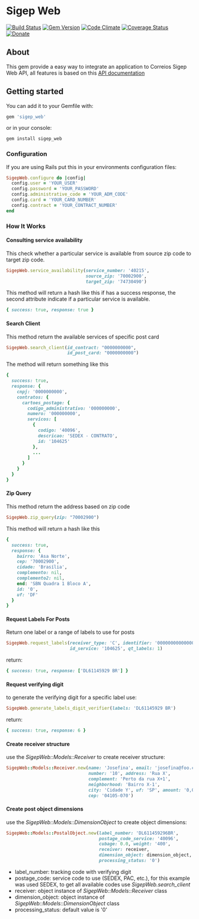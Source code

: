 # Sigep Web

[![Build Status](https://travis-ci.org/marceloperini/sigep_web.svg?branch=master)](https://travis-ci.org/marceloperini/sigep_web)
[![Gem Version](https://badge.fury.io/rb/sigep_web.svg)](https://badge.fury.io/rb/sigep_web)
[![Code Climate](https://codeclimate.com/github/Sidoniuns/sigep_web/badges/gpa.svg)](https://codeclimate.com/github/Sidoniuns/sigep_web)
[![Coverage Status](https://coveralls.io/repos/github/marceloperini/sigep_web/badge.svg?branch=master)](https://coveralls.io/github/marceloperini/sigep_web?branch=master)
[![Donate](https://img.shields.io/badge/Donate-PayPal-green.svg)](https://www.paypal.com/cgi-bin/webscr?cmd=_s-xclick&hosted_button_id=DWFWT6N2YCZTG)

## About

This gem provide a easy way to integrate an application to Correios Sigep Web API, all features is based on this [API documentation](http://www.corporativo.correios.com.br/encomendas/sigepweb/doc/Manual_de_Implementacao_do_Web_Service_SIGEP_WEB.pdf)

## Getting started

You can add it to your Gemfile with:

``` ruby
gem 'sigep_web'
```

or in your console:

``` ruby
gem install sigep_web
```

### Configuration

If you are using Rails put this in your environments configuration files:

``` ruby
SigepWeb.configure do |config|
  config.user = 'YOUR_USER'
  config.password = 'YOUR_PASSWORD'
  config.administrative_code = 'YOUR_ADM_CODE'
  config.card = 'YOUR_CARD_NUMBER'
  config.contract = 'YOUR_CONTRACT_NUMBER'
end
```
### How It Works

#### Consulting service availability

This check whether a particular service is available from source zip code to target zip code.

``` ruby
SigepWeb.service_availability(service_number: '40215',
                              source_zip: '70002900',
                              target_zip: '74730490')
```

This method will return a hash like this if has a success response, the second attribute indicate if a particular service is available.

``` ruby
{ success: true, response: true }
```

#### Search Client

This method return the available services of specific post card

``` ruby
SigepWeb.search_client(id_contract: "0000000000",
                       id_post_card: "0000000000")
```

The method will return something like this

``` ruby
{
  success: true,
  response: {
    cnpj: '0000000000',
    contratos: {
      cartoes_postage: {
        codigo_administrativo: '000000000',
        numero: '000000000',
        servicos: [
          {
            codigo: '40096',
            descricao: 'SEDEX - CONTRATO',
            id: '104625'
          },
          ...
        ]
      }
    }
  }
}
```

#### Zip Query

This method return the address based on zip code

``` ruby
SigepWeb.zip_query(zip: "70002900")
```

This method will return a hash like this

``` ruby
{
  success: true,
  response: {
    bairro: 'Asa Norte',
    cep: '70002900',
    cidade: 'Brasília',
    complemento: nil,
    complemento2: nil,
    end: 'SBN Quadra 1 Bloco A',
    id: '0',
    uf: 'DF'
  }
}
```

#### Request Labels For Posts

Return one label or a range of labels to use for posts

``` ruby
SigepWeb.request_labels(receiver_type: 'C', identifier: '00000000000000',
                        id_service: '104625', qt_labels: 1)
```

return:

```ruby
{ success: true, response: ['DL61145929 BR'] }
```

#### Request verifying digit

to generate the verifying digit for a specific label use:

```ruby
SigepWeb.generate_labels_digit_verifier(labels: 'DL61145929 BR')
```

return:

```ruby
{ success: true, response: 6 }
```

#### Create receiver structure

use the _SigepWeb::Models::Receiver_ to create receiver structure:

```ruby
SigepWeb::Models::Receiver.new(name: 'Josefina', email: 'josefina@foo.com',
                               number: '10', address: 'Rua X',
                               complement: 'Perto da rua X+1',
                               neighborhood: 'Bairro X-1',
                               city: 'Cidade Y', uf: 'SP', amount: '0,0',
                               cep: '04105-070')
```
#### Create post object dimensions

use the _SigepWeb::Models::DimensionObject_ to create object dimensions:

```ruby
SigepWeb::Models::PostalObject.new(label_number: 'DL611459296BR',
                                   postage_code_service: '40096',
                                   cubage: 0.0, weight: '400',
                                   receiver: receiver,
                                   dimension_object: dimension_object,
                                   processing_status: '0')
```

*   label_number: tracking code with verifying digit
*   postage_code: service code to use (SEDEX, PAC, etc.), for this example was used SEDEX, to get all available codes use _SigepWeb.search_client_
*   receiver: object instance of _SigepWeb::Models::Receiver_ class
*   dimension_object: object instance of _SigepWeb::Models::DimensionObject_ class
*   processing_status: default value is '0'
